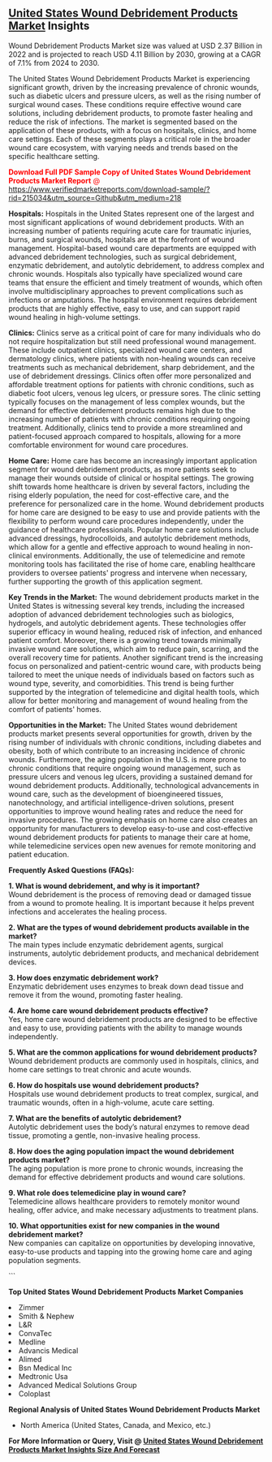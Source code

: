 <h2><a href="https://www.verifiedmarketreports.com/download-sample/?rid=215034&amp;utm_source=Github&amp;utm_medium=218" target="_blank">United States Wound Debridement Products Market</a> Insights</h2><p>Wound Debridement Products Market size was valued at USD 2.37 Billion in 2022 and is projected to reach USD 4.11 Billion by 2030, growing at a CAGR of 7.1% from 2024 to 2030.</p><p> <p>The United States Wound Debridement Products Market is experiencing significant growth, driven by the increasing prevalence of chronic wounds, such as diabetic ulcers and pressure ulcers, as well as the rising number of surgical wound cases. These conditions require effective wound care solutions, including debridement products, to promote faster healing and reduce the risk of infections. The market is segmented based on the application of these products, with a focus on hospitals, clinics, and home care settings. Each of these segments plays a critical role in the broader wound care ecosystem, with varying needs and trends based on the specific healthcare setting. <p><span class=""><span style="color: #ff0000;"><strong>Download Full PDF Sample Copy of United States Wound Debridement Products Market Report</strong> @ </span><a href="https://www.verifiedmarketreports.com/download-sample/?rid=215034&amp;utm_source=Github&amp;utm_medium=218" target="_blank">https://www.verifiedmarketreports.com/download-sample/?rid=215034&amp;utm_source=Github&amp;utm_medium=218</a></span></p></p> <p><strong>Hospitals:</strong> Hospitals in the United States represent one of the largest and most significant applications of wound debridement products. With an increasing number of patients requiring acute care for traumatic injuries, burns, and surgical wounds, hospitals are at the forefront of wound management. Hospital-based wound care departments are equipped with advanced debridement technologies, such as surgical debridement, enzymatic debridement, and autolytic debridement, to address complex and chronic wounds. Hospitals also typically have specialized wound care teams that ensure the efficient and timely treatment of wounds, which often involve multidisciplinary approaches to prevent complications such as infections or amputations. The hospital environment requires debridement products that are highly effective, easy to use, and can support rapid wound healing in high-volume settings. <p><strong>Clinics:</strong> Clinics serve as a critical point of care for many individuals who do not require hospitalization but still need professional wound management. These include outpatient clinics, specialized wound care centers, and dermatology clinics, where patients with non-healing wounds can receive treatments such as mechanical debridement, sharp debridement, and the use of debridement dressings. Clinics often offer more personalized and affordable treatment options for patients with chronic conditions, such as diabetic foot ulcers, venous leg ulcers, or pressure sores. The clinic setting typically focuses on the management of less complex wounds, but the demand for effective debridement products remains high due to the increasing number of patients with chronic conditions requiring ongoing treatment. Additionally, clinics tend to provide a more streamlined and patient-focused approach compared to hospitals, allowing for a more comfortable environment for wound care procedures. <p><strong>Home Care:</strong> Home care has become an increasingly important application segment for wound debridement products, as more patients seek to manage their wounds outside of clinical or hospital settings. The growing shift towards home healthcare is driven by several factors, including the rising elderly population, the need for cost-effective care, and the preference for personalized care in the home. Wound debridement products for home care are designed to be easy to use and provide patients with the flexibility to perform wound care procedures independently, under the guidance of healthcare professionals. Popular home care solutions include advanced dressings, hydrocolloids, and autolytic debridement methods, which allow for a gentle and effective approach to wound healing in non-clinical environments. Additionally, the use of telemedicine and remote monitoring tools has facilitated the rise of home care, enabling healthcare providers to oversee patients' progress and intervene when necessary, further supporting the growth of this application segment. <p><strong>Key Trends in the Market:</strong> The wound debridement products market in the United States is witnessing several key trends, including the increased adoption of advanced debridement technologies such as biologics, hydrogels, and autolytic debridement agents. These technologies offer superior efficacy in wound healing, reduced risk of infection, and enhanced patient comfort. Moreover, there is a growing trend towards minimally invasive wound care solutions, which aim to reduce pain, scarring, and the overall recovery time for patients. Another significant trend is the increasing focus on personalized and patient-centric wound care, with products being tailored to meet the unique needs of individuals based on factors such as wound type, severity, and comorbidities. This trend is being further supported by the integration of telemedicine and digital health tools, which allow for better monitoring and management of wound healing from the comfort of patients' homes. <p><strong>Opportunities in the Market:</strong> The United States wound debridement products market presents several opportunities for growth, driven by the rising number of individuals with chronic conditions, including diabetes and obesity, both of which contribute to an increasing incidence of chronic wounds. Furthermore, the aging population in the U.S. is more prone to chronic conditions that require ongoing wound management, such as pressure ulcers and venous leg ulcers, providing a sustained demand for wound debridement products. Additionally, technological advancements in wound care, such as the development of bioengineered tissues, nanotechnology, and artificial intelligence-driven solutions, present opportunities to improve wound healing rates and reduce the need for invasive procedures. The growing emphasis on home care also creates an opportunity for manufacturers to develop easy-to-use and cost-effective wound debridement products for patients to manage their care at home, while telemedicine services open new avenues for remote monitoring and patient education. <p><strong>Frequently Asked Questions (FAQs):</strong></p> <p><strong>1. What is wound debridement, and why is it important?</strong><br> Wound debridement is the process of removing dead or damaged tissue from a wound to promote healing. It is important because it helps prevent infections and accelerates the healing process.</p> <p><strong>2. What are the types of wound debridement products available in the market?</strong><br> The main types include enzymatic debridement agents, surgical instruments, autolytic debridement products, and mechanical debridement devices.</p> <p><strong>3. How does enzymatic debridement work?</strong><br> Enzymatic debridement uses enzymes to break down dead tissue and remove it from the wound, promoting faster healing.</p> <p><strong>4. Are home care wound debridement products effective?</strong><br> Yes, home care wound debridement products are designed to be effective and easy to use, providing patients with the ability to manage wounds independently.</p> <p><strong>5. What are the common applications for wound debridement products?</strong><br> Wound debridement products are commonly used in hospitals, clinics, and home care settings to treat chronic and acute wounds.</p> <p><strong>6. How do hospitals use wound debridement products?</strong><br> Hospitals use wound debridement products to treat complex, surgical, and traumatic wounds, often in a high-volume, acute care setting.</p> <p><strong>7. What are the benefits of autolytic debridement?</strong><br> Autolytic debridement uses the body’s natural enzymes to remove dead tissue, promoting a gentle, non-invasive healing process.</p> <p><strong>8. How does the aging population impact the wound debridement products market?</strong><br> The aging population is more prone to chronic wounds, increasing the demand for effective debridement products and wound care solutions.</p> <p><strong>9. What role does telemedicine play in wound care?</strong><br> Telemedicine allows healthcare providers to remotely monitor wound healing, offer advice, and make necessary adjustments to treatment plans.</p> <p><strong>10. What opportunities exist for new companies in the wound debridement market?</strong><br> New companies can capitalize on opportunities by developing innovative, easy-to-use products and tapping into the growing home care and aging population segments.</p> ```</p><p><strong>Top United States Wound Debridement Products Market Companies</strong></p><div data-test-id=""><p><li>Zimmer</li><li> Smith & Nephew</li><li> L&R</li><li> ConvaTec</li><li> Medline</li><li> Advancis Medical</li><li> Alimed</li><li> Bsn Medical Inc</li><li> Medtronic Usa</li><li> Advanced Medical Solutions Group</li><li> Coloplast</li></p><div><strong>Regional Analysis of&nbsp;United States Wound Debridement Products Market</strong></div><ul><li dir="ltr"><p dir="ltr">North America&nbsp;(United States, Canada, and Mexico, etc.)</p></li></ul><p><strong>For More Information or Query, Visit @&nbsp;</strong><strong><a href="https://www.verifiedmarketreports.com/product/wound-debridement-products-market/?utm_source=Github&amp;utm_medium=218" target="_blank">United States Wound Debridement Products Market Insights Size And Forecast</a></strong></p></div>
